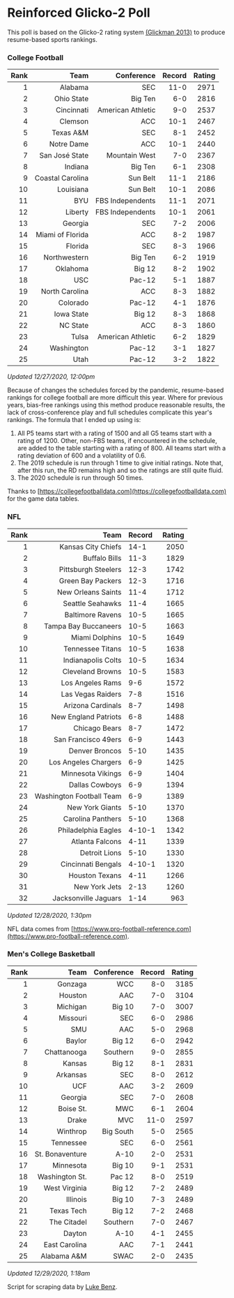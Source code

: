 # Reinforced Glicko-2 Poll

This poll is based on the Glicko-2 rating system [\(Glickman 2013\)](http://glicko.net/glicko/glicko2.pdf) to produce resume-based sports rankings.

### College Football
| Rank  | Team                 | Conference           | Record   | Rating |
| ---:  | ---:                 | ---:                 | ---:     | ---:   |
| 1     | Alabama              | SEC                  | 11-0     | 2971   |
| 2     | Ohio State           | Big Ten              | 6-0      | 2816   |
| 3     | Cincinnati           | American Athletic    | 9-0      | 2537   |
| 4     | Clemson              | ACC                  | 10-1     | 2467   |
| 5     | Texas A&M            | SEC                  | 8-1      | 2452   |
| 6     | Notre Dame           | ACC			      | 10-1     | 2440   |
| 7     | San José State       | Mountain West        | 7-0      | 2367   |
| 8     | Indiana              | Big Ten              | 6-1      | 2308   |
| 9     | Coastal Carolina     | Sun Belt             | 11-1     | 2186   |
| 10    | Louisiana            | Sun Belt             | 10-1     | 2086   |
| 11    | BYU                  | FBS Independents     | 11-1     | 2071   |
| 12    | Liberty              | FBS Independents     | 10-1     | 2061   |
| 13    | Georgia              | SEC                  | 7-2      | 2006   |
| 14    | Miami of Florida     | ACC                  | 8-2      | 1987   |
| 15    | Florida              | SEC                  | 8-3      | 1966   |
| 16    | Northwestern         | Big Ten              | 6-2      | 1919   |
| 17    | Oklahoma             | Big 12               | 8-2      | 1902   |
| 18    | USC                  | Pac-12               | 5-1      | 1887   |
| 19    | North Carolina       | ACC                  | 8-3      | 1882   |
| 20    | Colorado             | Pac-12               | 4-1      | 1876   |
| 21    | Iowa State           | Big 12               | 8-3      | 1868   |
| 22    | NC State             | ACC                  | 8-3      | 1860   |
| 23    | Tulsa                | American Athletic    | 6-2      | 1829   |
| 24    | Washington           | Pac-12               | 3-1      | 1827   |
| 25    | Utah                 | Pac-12               | 3-2      | 1822   |
_Updated 12/27/2020, 12:00pm_

Because of changes the schedules forced by the pandemic, resume-based rankings for college football are more difficult this year. Where for previous years, bias-free rankings using this method produce reasonable results, the lack of cross-conference play and full schedules complicate this year's rankings. The formula that I ended up using is:

1. All P5 teams start with a rating of 1500 and all G5 teams start with a rating of 1200. Other, non-FBS teams, if encountered in the schedule, are added to the table starting with a rating of 800. All teams start with a rating deviation of 600 and a volatility of 0.6.
2. The 2019 schedule is run through 1 time to give initial ratings. Note that, after this run, the RD remains high and so the ratings are still quite fluid.
3. The 2020 schedule is run through 50 times.

Thanks to [https://collegefootballdata.com](https://collegefootballdata.com) for the game data tables.

### NFL
| Rank  | Team                       | Record   | Rating |
| ---:  | ---:                       | :---     | ---:   |
| 1     | Kansas City Chiefs         | 14-1     | 2050   |
| 2     | Buffalo Bills              | 11-3     | 1829   |
| 3     | Pittsburgh Steelers        | 12-3     | 1742   |
| 4     | Green Bay Packers          | 12-3     | 1716   |
| 5     | New Orleans Saints         | 11-4     | 1712   |
| 6     | Seattle Seahawks           | 11-4     | 1665   |
| 7     | Baltimore Ravens           | 10-5     | 1665   |
| 8     | Tampa Bay Buccaneers       | 10-5     | 1663   |
| 9     | Miami Dolphins             | 10-5     | 1649   |
| 10    | Tennessee Titans           | 10-5     | 1638   |
| 11    | Indianapolis Colts         | 10-5     | 1634   |
| 12    | Cleveland Browns           | 10-5     | 1583   |
| 13    | Los Angeles Rams           | 9-6      | 1572   |
| 14    | Las Vegas Raiders          | 7-8      | 1516   |
| 15    | Arizona Cardinals          | 8-7      | 1498   |
| 16    | New England Patriots       | 6-8      | 1488   |
| 17    | Chicago Bears              | 8-7      | 1472   |
| 18    | San Francisco 49ers        | 6-9      | 1443   |
| 19    | Denver Broncos             | 5-10     | 1435   |
| 20    | Los Angeles Chargers       | 6-9      | 1425   |
| 21    | Minnesota Vikings          | 6-9      | 1404   |
| 22    | Dallas Cowboys             | 6-9      | 1394   |
| 23    | Washington Football Team   | 6-9      | 1389   |
| 24    | New York Giants            | 5-10     | 1370   |
| 25    | Carolina Panthers          | 5-10     | 1368   |
| 26    | Philadelphia Eagles        | 4-10-1   | 1342   |
| 27    | Atlanta Falcons            | 4-11     | 1339   |
| 28    | Detroit Lions              | 5-10     | 1330   |
| 29    | Cincinnati Bengals         | 4-10-1   | 1320   |
| 30    | Houston Texans             | 4-11     | 1266   |
| 31    | New York Jets              | 2-13     | 1260   |
| 32    | Jacksonville Jaguars       | 1-14     | 963    |
_Updated 12/28/2020, 1:30pm_

NFL data comes from [https://www.pro-football-reference.com](https://www.pro-football-reference.com).

### Men's College Basketball
| Rank  | Team                 | Conference | Record   | Rating |
| ---:  | ---:                 | ---:       | ---:     | ---:   |
| 1     | Gonzaga              | WCC        | 8-0      | 3185   |
| 2     | Houston              | AAC        | 7-0      | 3104   |
| 3     | Michigan             | Big 10     | 7-0      | 3007   |
| 4     | Missouri             | SEC        | 6-0      | 2986   |
| 5     | SMU                  | AAC        | 5-0      | 2968   |
| 6     | Baylor               | Big 12     | 6-0      | 2942   |
| 7     | Chattanooga          | Southern   | 9-0      | 2855   |
| 8     | Kansas               | Big 12     | 8-1      | 2831   |
| 9     | Arkansas             | SEC        | 8-0      | 2612   |
| 10    | UCF                  | AAC        | 3-2      | 2609   |
| 11    | Georgia              | SEC        | 7-0      | 2608   |
| 12    | Boise St.            | MWC        | 6-1      | 2604   |
| 13    | Drake                | MVC        | 11-0     | 2597   |
| 14    | Winthrop             | Big South  | 5-0      | 2565   |
| 15    | Tennessee            | SEC        | 6-0      | 2561   |
| 16    | St. Bonaventure      | A-10       | 2-0      | 2531   |
| 17    | Minnesota            | Big 10     | 9-1      | 2531   |
| 18    | Washington St.       | Pac 12     | 8-0      | 2519   |
| 19    | West Virginia        | Big 12     | 7-2      | 2489   |
| 20    | Illinois             | Big 10     | 7-3      | 2489   |
| 21    | Texas Tech           | Big 12     | 7-2      | 2468   |
| 22    | The Citadel          | Southern   | 7-0      | 2467   |
| 23    | Dayton               | A-10       | 4-1      | 2455   |
| 24    | East Carolina        | AAC        | 7-1      | 2441   |
| 25    | Alabama A&M          | SWAC       | 2-0      | 2435   |
_Updated 12/29/2020, 1:18am_

Script for scraping data by [Luke Benz](https://github.com/lbenz730/NCAA_Hoops).
